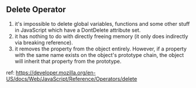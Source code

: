 ## Delete Operator

1. it's impossible to delete global variables, functions and some other stuff in JavaScript which have a DontDelete attribute set.
2. it has nothing to do with directly freeing memory (it only does indirectly via breaking reference).
3. it removes the property from the object entirely. However, if a property with the same name exists on the object's prototype chain, the object will inherit that property from the prototype.

ref: https://developer.mozilla.org/en-US/docs/Web/JavaScript/Reference/Operators/delete